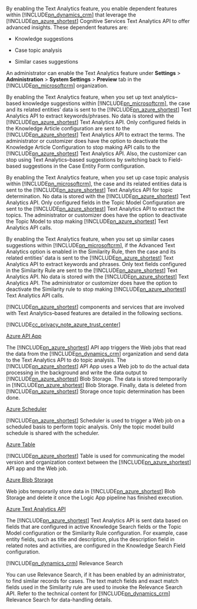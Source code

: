 ﻿By enabling the Text Analytics feature, you enable dependent features within [!INCLUDE[pn_dynamics_crm](pn-dynamics-crm.md)] that leverage the [!INCLUDE[pn_azure_shortest](pn-azure-shortest.md)] Cognitive Services Text Analytics API to offer advanced insights. These dependent features are:  
  
-   Knowledge suggestions  
  
-   Case topic analysis  
  
-   Similar cases suggestions  
  
 An administrator can enable the Text Analytics feature under **Settings** > **Administration** > **System Settings** > **Preview** tab in the [!INCLUDE[pn_microsoftcrm](pn-microsoftcrm.md)] organization.  
  
 By enabling the Text Analytics feature, when you set up text analytics–based knowledge suggestions within [!INCLUDE[pn_microsoftcrm](pn-microsoftcrm.md)], the case and its related entities’ data is sent to the [!INCLUDE[pn_azure_shortest](pn-azure-shortest.md)] Text Analytics API to extract keywords/phrases. No data is stored with the [!INCLUDE[pn_azure_shortest](pn-azure-shortest.md)] Text Analytics API. Only configured fields in the Knowledge Article configuration are sent to the [!INCLUDE[pn_azure_shortest](pn-azure-shortest.md)] Text Analytics API to extract the terms. The administrator or customizer does have the option to deactivate the Knowledge Article Configuration to stop making API calls to the [!INCLUDE[pn_azure_shortest](pn-azure-shortest.md)] Text Analytics API. Also, the customizer can stop using Text Analytics–based suggestions by switching back to Field-based suggestions in the Case Entity Form configuration.  
  
 By enabling the Text Analytics feature, when you set up case topic analysis within [!INCLUDE[pn_microsoftcrm](pn-microsoftcrm.md)], the case and its related entities data is sent to the [!INCLUDE[pn_azure_shortest](pn-azure-shortest.md)] Text Analytics API for topic determination. No data is stored with the [!INCLUDE[pn_azure_shortest](pn-azure-shortest.md)] Text Analytics API. Only configured fields in the Topic Model Configuration are sent to the [!INCLUDE[pn_azure_shortest](pn-azure-shortest.md)] Text Analytics API to extract the topics. The administrator or customizer does have the option to deactivate the Topic Model to stop making [!INCLUDE[pn_azure_shortest](pn-azure-shortest.md)] Text Analytics API calls.  
  
 By enabling the Text Analytics feature, when you set up similar cases suggestions within [!INCLUDE[pn_microsoftcrm](pn-microsoftcrm.md)], if the Advanced Text Analytics option is enabled in the Similarity Rule, then the case and its related entities’ data is sent to the [!INCLUDE[pn_azure_shortest](pn-azure-shortest.md)] Text Analytics API to extract keywords and phrases. Only text fields configured in the Similarity Rule are sent to the [!INCLUDE[pn_azure_shortest](pn-azure-shortest.md)] Text Analytics API. No data is stored with the [!INCLUDE[pn_azure_shortest](pn-azure-shortest.md)] Text Analytics API. The administrator or customizer does have the option to deactivate the Similarity rule to stop making [!INCLUDE[pn_azure_shortest](pn-azure-shortest.md)] Text Analytics API calls.  
  
 [!INCLUDE[pn_azure_shortest](pn-azure-shortest.md)] components and services that are involved with Text Analytics–based features are detailed in the following sections.  
  
 [!INCLUDE[cc_privacy_note_azure_trust_center](cc-privacy-note-azure-trust-center.md)]  
  
 [Azure API App](https://azure.microsoft.com/services/app-service/api/)  
  
 The [!INCLUDE[pn_azure_shortest](pn-azure-shortest.md)] API app triggers the Web jobs that read the data from the [!INCLUDE[pn_dynamics_crm](pn-dynamics-crm.md)] organization and send data to the Text Analytics API to do topic analysis. The [!INCLUDE[pn_azure_shortest](pn-azure-shortest.md)] API App uses a Web job to do the actual data processing in the background and write the data output to [!INCLUDE[pn_azure_shortest](pn-azure-shortest.md)] Blob Storage. The data is stored temporarily in [!INCLUDE[pn_azure_shortest](pn-azure-shortest.md)] Blob Storage. Finally, data is deleted from [!INCLUDE[pn_azure_shortest](pn-azure-shortest.md)] Storage once topic determination has been done.  
  
 [Azure Scheduler](https://azure.microsoft.com/services/storage/)  
  
 [!INCLUDE[pn_azure_shortest](pn-azure-shortest.md)] Scheduler is used to trigger a Web job on a scheduled basis to perform topic analysis. Only the topic model build schedule is shared with the scheduler.  
  
 [Azure Table](https://azure.microsoft.com/services/storage/)  
  
 [!INCLUDE[pn_azure_shortest](pn-azure-shortest.md)] Table is used for communicating the model version and organization context between the [!INCLUDE[pn_azure_shortest](pn-azure-shortest.md)] API app and the Web job.  
  
 [Azure Blob Storage](https://azure.microsoft.com/services/storage/)  
  
 Web jobs temporarily store data in [!INCLUDE[pn_azure_shortest](pn-azure-shortest.md)] Blob Storage and delete it once the Logic App pipeline has finished execution.  
  
 [Azure Text Analytics API](https://www.microsoft.com/cognitive-services/text-analytics-api)  
  
 The [!INCLUDE[pn_azure_shortest](pn-azure-shortest.md)] Text Analytics API is sent data based on fields that are configured in active Knowledge Search fields or the Topic Model configuration or the Similarity Rule configuration. For example, case entity fields, such as title and description, plus the description field in related notes and activities, are configured in the Knowledge Search Field configuration.  
  
 [!INCLUDE[pn_dynamics_crm](pn-dynamics-crm.md)] Relevance Search  
  
 You can use Relevance Search, if it has been enabled by an administrator, to find similar records for cases. The text match fields and exact match fields used in the Similarity rule are used to invoke the Relevance Search API. Refer to the technical content for [!INCLUDE[pn_dynamics_crm](pn-dynamics-crm.md)] Relevance Search for data-handling details.